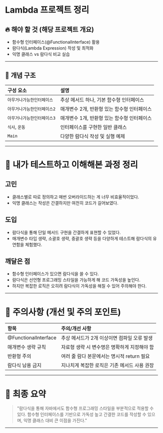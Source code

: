 # Lambda 프로젝트 정리

## 🔥 해야 할 것 (해당 프로젝트 개요)

- 함수형 인터페이스(@FunctionalInterface) 활용
- 람다식(Lambda Expression) 작성 및 최적화
- 익명 클래스 vs 람다식 비교 실습

---

## 📌 개념 구조

| 구성 요소 | 설명 |
|:---|:---|
| `아무거나가능한인터페이스` | 추상 메서드 하나, 기본 함수형 인터페이스 |
| `아무거나가능한인터페이스2` | 매개변수 2개, 반환형 있는 함수형 인터페이스 |
| `아무거나가능한인터페이스3` | 매개변수 1개, 반환형 있는 함수형 인터페이스 |
| `식사`, `운동` | 인터페이스를 구현한 일반 클래스 |
| `Main` | 다양한 람다식 작성 및 실행 예제 |

---

# 📌 내가 테스트하고 이해해본 과정 정리

## 고민
- 클래스별로 따로 정의하고 매번 오버라이드하는 게 너무 비효율적이었다.
- 익명 클래스는 작성은 간결하지만 여전히 코드가 길어보였다.

## 도입
- 람다식을 통해 단일 메서드 구현을 간결하게 표현할 수 있었다.
- 매개변수 타입 생략, 소괄호 생략, 중괄호 생략 등을 다양하게 테스트해 람다식의 유연함을 체험했다.

## 깨달은 점
- 함수형 인터페이스가 있으면 람다식을 쓸 수 있다.
- 람다식은 선언형 프로그래밍 스타일을 가능하게 해 코드 가독성을 높인다.
- 하지만 복잡한 로직은 오히려 람다식이 가독성을 해칠 수 있어 주의해야 한다.

---

# 🚨 주의사항 (개선 및 주의 포인트)

| 항목 | 주의/개선 사항 |
|:---|:---|
| @FunctionalInterface | 추상 메서드가 2개 이상이면 컴파일 오류 발생 |
| 매개변수 생략 규칙 | 자료형 생략 시 변수명은 명확하게 지정해야 함 |
| 반환형 주의 | 여러 줄 람다 본문에서는 명시적 return 필요 |
| 람다식 남용 금지 | 지나치게 복잡한 로직은 기존 메서드 사용 권장 |

---

# 🏁 최종 요약

> "람다식을 통해 자바에서도 함수형 프로그래밍 스타일을 부분적으로 적용할 수 있다.
> 함수형 인터페이스를 기반으로 가독성 높고 간결한 코드를 작성할 수 있으며, 익명 클래스 대비 큰 이점을 가진다."

---
